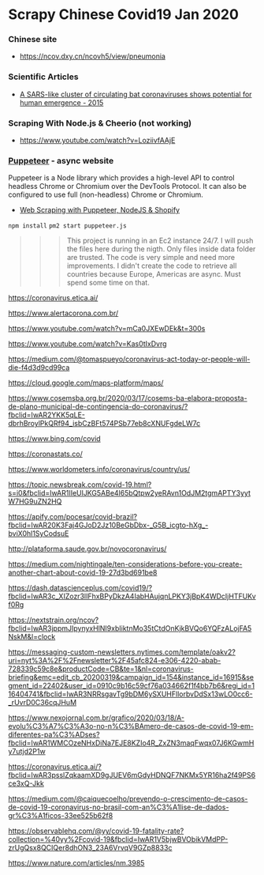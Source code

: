 # Scrapy Chinese Covid19 Jan 2020

### Chinese site
- https://ncov.dxy.cn/ncovh5/view/pneumonia

### Scientific Articles
- [A SARS-like cluster of circulating bat coronaviruses shows potential for human emergence - 2015](https://www.nature.com/articles/nm.3985)

### Scraping With Node.js & Cheerio (not working)
- https://www.youtube.com/watch?v=LoziivfAAjE

### [Puppeteer](https://developers.google.com/web/tools/puppeteer) - async website
Puppeteer is a Node library which provides a high-level API to control headless Chrome or Chromium over the DevTools Protocol. It can also be configured to use full (non-headless) Chrome or Chromium. 

- [Web Scraping with Puppeteer, NodeJS & Shopify](https://www.youtube.com/watch?v=IvaJ5n5xFqU&t=8s)


`npm install`
`pm2 start puppeteer.js`

>>>This project is running in an Ec2 instance 24/7.
I will push the files here during the nigth.
Only files inside data folder are trusted.
The code is very simple and need more improvements.
I didn't create the code to retrieve all countries because Europe, Americas are async.
Must spend some time on that.

https://coronavirus.etica.ai/

https://www.alertacorona.com.br/

https://www.youtube.com/watch?v=mCa0JXEwDEk&t=300s

https://www.youtube.com/watch?v=Kas0tIxDvrg

https://medium.com/@tomaspueyo/coronavirus-act-today-or-people-will-die-f4d3d9cd99ca

https://cloud.google.com/maps-platform/maps/

https://www.cosemsba.org.br/2020/03/17/cosems-ba-elabora-proposta-de-plano-municipal-de-contingencia-do-coronavirus/?fbclid=IwAR2YKK5qLE-dbrhBroylPkQRf94_isbCzBFt574PSb77eb8cXNUFgdeLW7c

https://www.bing.com/covid

https://coronastats.co/

https://www.worldometers.info/coronavirus/country/us/

https://topic.newsbreak.com/covid-19.html?s=i0&fbclid=IwAR1IIeUlJKG5ABe4l65bQtpw2yeRAvn1OdJM2tgmAPTY3yytW7HG9uZN2HQ

https://apify.com/pocesar/covid-brazil?fbclid=IwAR20K3Faj4GJoD2Jz10BeGbDbx-_G5B_icgto-hXg_-bviX0hl1SyCodsuE

http://plataforma.saude.gov.br/novocoronavirus/

https://medium.com/nightingale/ten-considerations-before-you-create-another-chart-about-covid-19-27d3bd691be8

https://dash.datascienceplus.com/covid19/?fbclid=IwAR3c_XIZozr3lIFhxBPyDkzA4IabHAujqnLPKY3jBpK4WDcIjHTFUKvf0Rg

https://nextstrain.org/ncov?fbclid=IwAR3jppmJIpynyxHlNI9xbIiktnMo35tCtdOnKjkBVQo6YQFzALojFA5NskM&l=clock

https://messaging-custom-newsletters.nytimes.com/template/oakv2?uri=nyt%3A%2F%2Fnewsletter%2F45afc824-e306-4220-abab-728339c59c8e&productCode=CB&te=1&nl=coronavirus-briefing&emc=edit_cb_20200319&campaign_id=154&instance_id=16915&segment_id=22402&user_id=0910c9b16c59cf76a034662f1f4bb7b6&regi_id=116404741&fbclid=IwAR3NRRsgavTg9bDM6ySXUHFllorbvDdSx13wLO0cc6-_rUvrD0C36cqJHuM

https://www.nexojornal.com.br/grafico/2020/03/18/A-evolu%C3%A7%C3%A3o-no-n%C3%BAmero-de-casos-de-covid-19-em-diferentes-pa%C3%ADses?fbclid=IwAR1WMCOzeNHxDiNa7EJE8KZIo4R_ZxZN3maqFwqx07J6KGwmHy7utjd2P1w

https://coronavirus.etica.ai/?fbclid=IwAR3psslZqkaamXD9gJUEV6mGdyHDNQF7NKMx5YR16ha2f49PS6ce3xQ-Jkk

https://medium.com/@caiquecoelho/prevendo-o-crescimento-de-casos-de-covid-19-coronavirus-no-brasil-com-an%C3%A1lise-de-dados-gr%C3%A1ficos-33ee525b62f8


https://observablehq.com/@yy/covid-19-fatality-rate?collection=%40yy%2Fcovid-19&fbclid=IwAR1V5bjwBVObikVMdPP-zrUgQsx8QCIQer8dhON3_23A6VrvqV9GZp8833c

https://www.nature.com/articles/nm.3985
